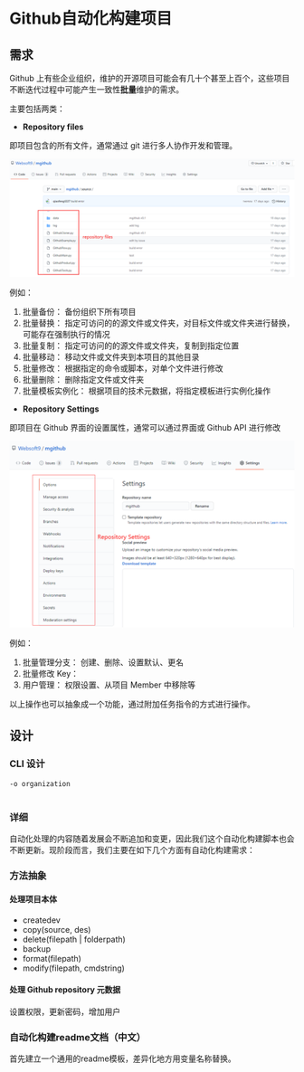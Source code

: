 # Github自动化构建项目

## 需求

Github 上有些企业组织，维护的开源项目可能会有几十个甚至上百个，这些项目不断迭代过程中可能产生一致性**批量**维护的需求。 

主要包括两类：

* **Repository files**

即项目包含的所有文件，通常通过 git 进行多人协作开发和管理。

![](images/mgithub-files-websoft9.png)

例如：

1. 批量备份： 备份组织下所有项目
2. 批量替换： 指定可访问的的源文件或文件夹，对目标文件或文件夹进行替换，可能存在强制执行的情况
3. 批量复制： 指定可访问的的源文件或文件夹，复制到指定位置
4. 批量移动： 移动文件或文件夹到本项目的其他目录
5. 批量修改： 根据指定的命令或脚本，对单个文件进行修改
6. 批量删除： 删除指定文件或文件夹
7. 批量模板实例化： 根据项目的技术元数据，将指定模板进行实例化操作

* **Repository Settings**

即项目在 Github 界面的设置属性，通常可以通过界面或 Github API 进行修改

![](images/mgithub-settings-websoft9.png)

例如：

1. 批量管理分支： 创建、删除、设置默认、更名
2. 批量修改 Key： 
3. 用户管理： 权限设置、从项目 Member 中移除等

以上操作也可以抽象成一个功能，通过附加任务指令的方式进行操作。


## 设计

### CLI 设计

```
-o organization


```

### 详细

自动化处理的内容随着发展会不断追加和变更，因此我们这个自动化构建脚本也会不断更新。现阶段而言，我们主要在如下几个方面有自动化构建需求：



### 方法抽象

#### 处理项目本体

* createdev
* copy(source, des)
* delete(filepath | folderpath)
* backup
* format(filepath)
* modify(filepath, cmdstring)

#### 处理 Github repository 元数据

设置权限，更新密码，增加用户


### 自动化构建readme文档（中文）

首先建立一个通用的readme模板，差异化地方用变量名称替换。
